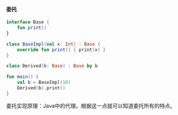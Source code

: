 
#### 委托

```kotlin
interface Base {
    fun print()
}

class BaseImpl(val x: Int) : Base {
    override fun print() { print(x) }
}

class Derived(b: Base) : Base by b

fun main() {
    val b = BaseImpl(10)
    Derived(b).print()
}
```

委托实现原理：Java中的代理。根据这一点就可以知道委托所有的特点。
